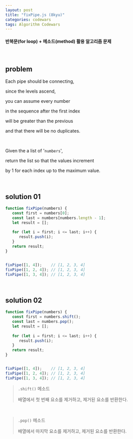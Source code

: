 ```yaml
---
layout: post
title: "fixPipe.js (8kyu)"
categories: codewars
tags: Algorithm Codewars
---
```


#### 반복문(for loop) + 메소드(method) 활용 알고리즘 문제

<br>

## problem

Each pipe should be connecting,

since the levels ascend,

you can assume every number

in the sequence after the first index

will be greater than the previous

and that there will be no duplicates.

<br>

Given the a list of '`numbers`',

return the list so that the values increment

by 1 for each index up to the maximum value.

<br>

## solution 01

```javascript
function fixPipe(numbers) {
   const first = numbers[0];
   const last = numbers[numbers.length - 1];
   let result = [];
   
   for (let i = first; i <= last; i++) {
      result.push(i);
   }
   return result;
}


fixPipe([1, 4]);	// [1, 2, 3, 4]
fixPipe([1, 2, 4]);	// [1, 2, 3, 4]
fixPipe([1, 3, 4]);	// [1, 2, 3, 4]
```

<br>

## solution 02

```javascript
function fixPipe(numbers) {
   const first = numbers.shift();
   const last = numbers.pop();
   let result = [];
   
   for (let i = first; i <= last; i++) {
      result.push(i);
   }
   return result;
}


fixPipe([1, 4]);	// [1, 2, 3, 4]
fixPipe([1, 2, 4]);	// [1, 2, 3, 4]
fixPipe([1, 3, 4]);	// [1, 2, 3, 4]
```

> `.shift()` 메소드
>
> 배열에서 첫 번째 요소를 제거하고, 제거된 요소를 반환한다.

<br>

> `.pop()` 메소드
>
> 배열에서 마지막 요소를 제거하고, 제거된 요소를 반환한다.

<br>